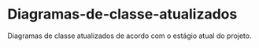 # Diagramas-de-classe-atualizados
Diagramas de classe atualizados de acordo com o estágio atual do projeto.
